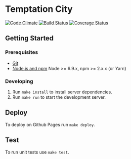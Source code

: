 # Temptation City

[![Code Climate](https://codeclimate.com/github/jplusplus/temptation-city/badges/gpa.svg)](https://codeclimate.com/github/jplusplus/temptation-city)
[![Build Status](https://travis-ci.org/jplusplus/temptation-city.svg?branch=master)](https://travis-ci.org/jplusplus/temptation-city)
[![Coverage Status](https://coveralls.io/repos/github/jplusplus/temptation-city/badge.svg?branch=master)](https://coveralls.io/github/jplusplus/temptation-city?branch=master)

## Getting Started

### Prerequisites

- [Git](https://git-scm.com/)
- [Node.js and npm](nodejs.org) Node >= 6.9.x, npm >= 2.x.x (or Yarn)

### Developing

1. Run `make install` to install server dependencies.
1. Run `make run` to start the development server.

## Deploy

To deploy on Github Pages run `make deploy`.

## Test

To run unit tests use `make test`.
